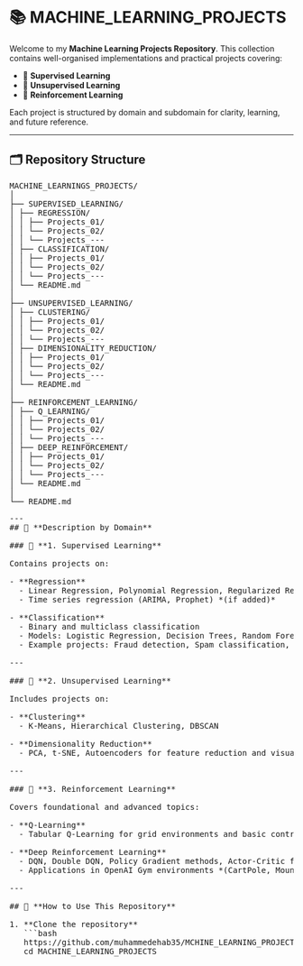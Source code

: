 # 📚 MACHINE_LEARNING_PROJECTS

Welcome to my **Machine Learning Projects Repository**. This collection contains well-organised implementations and practical projects covering:

- 🔹 **Supervised Learning**
- 🔹 **Unsupervised Learning**
- 🔹 **Reinforcement Learning**

Each project is structured by domain and subdomain for clarity, learning, and future reference.

---

## 🗂️ **Repository Structure**
<pre>
MACHINE_LEARNINGS_PROJECTS/
│
├── SUPERVISED_LEARNING/
│ ├── REGRESSION/
│ │ ├── Projects_01/
│ │ └── Projects_02/
│ │ └── Projects_---
│ ├── CLASSIFICATION/
│ │ ├── Projects_01/
│ │ └── Projects_02/
│ │ └── Projects_---
│ └── README.md
│
├── UNSUPERVISED_LEARNING/
│ ├── CLUSTERING/
│ │ ├── Projects_01/
│ │ └── Projects_02/
│ │ └── Projects_---
│ ├── DIMENSIONALITY_REDUCTION/
│ │ ├── Projects_01/
│ │ └── Projects_02/
│ │ └── Projects_---
│ └── README.md
│
├── REINFORCEMENT_LEARNING/
│ ├── Q_LEARNING/
│ │ ├── Projects_01/
│ │ └── Projects_02/
│ │ └── Projects_---
│ ├── DEEP_REINFORCEMENT/
│ │ ├── Projects_01/
│ │ └── Projects_02/
│ │ └── Projects_---
│ └── README.md
│
└── README.md
<pre>
---
## 🎯 **Description by Domain**

### 🔹 **1. Supervised Learning**

Contains projects on:

- **Regression**
  - Linear Regression, Polynomial Regression, Regularized Regression (Ridge, Lasso)
  - Time series regression (ARIMA, Prophet) *(if added)*

- **Classification**
  - Binary and multiclass classification
  - Models: Logistic Regression, Decision Trees, Random Forest, SVM, XGBoost, Neural Networks
  - Example projects: Fraud detection, Spam classification, Medical diagnosis

---

### 🔹 **2. Unsupervised Learning**

Includes projects on:

- **Clustering**
  - K-Means, Hierarchical Clustering, DBSCAN

- **Dimensionality Reduction**
  - PCA, t-SNE, Autoencoders for feature reduction and visualisation

---

### 🔹 **3. Reinforcement Learning**

Covers foundational and advanced topics:

- **Q-Learning**
  - Tabular Q-Learning for grid environments and basic control problems.

- **Deep Reinforcement Learning**
  - DQN, Double DQN, Policy Gradient methods, Actor-Critic frameworks.
  - Applications in OpenAI Gym environments *(CartPole, MountainCar, Atari)*.

---

## 🚀 **How to Use This Repository**

1. **Clone the repository**
   ```bash
   https://github.com/muhammedehab35/MCHINE_LEARNING_PROJECTS.git
   cd MACHINE_LEARNING_PROJECTS
